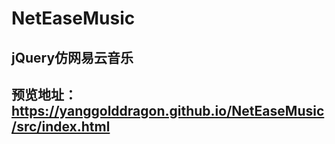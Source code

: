 # NetEaseMusic
## jQuery仿网易云音乐
## 预览地址：https://yanggolddragon.github.io/NetEaseMusic/src/index.html
